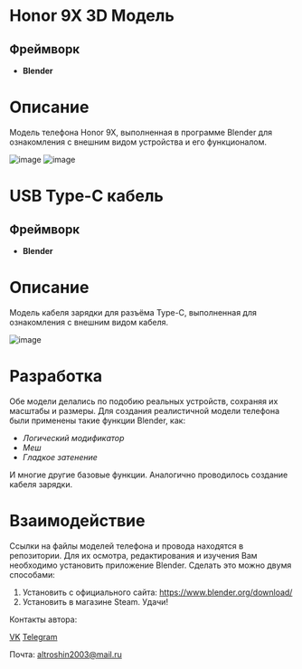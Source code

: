 # Honor 9X 3D Модель
## Фреймворк
- **Blender**

# Описание
Модель телефона Honor 9X, выполненная в программе Blender для ознакомления с внешним видом устройства и его функционалом.

![image](https://sun9-80.userapi.com/impg/Kfmd-zsYEWXMoKju0R0GQMtr0DOmGqbkydC9Fg/Ez0sDWbLcPI.jpg?size=268x458&quality=95&sign=5873573824cddfec8a1f28b97bfed8de&type=album)
![image](https://sun7-18.userapi.com/impg/QzpDe0WeB3fCjBRFui13gcxf-Q620VaRcxFodA/Z7bxx3OQbSk.jpg?size=268x458&quality=95&sign=59e69a3c5566bb1b29a3a465c3f04419&type=album)

# USB Type-C кабель
## Фреймворк
- **Blender**

# Описание
Модель кабеля зарядки для разъёма Type-C, выполненная для ознакомления с внешним видом кабеля.

![image](https://github.com/LxstHokage/Phone-and-usb-c-blender/assets/109164076/5e657388-6116-4444-9ecc-de18f6524dd4)

# Разработка
Обе модели делались по подобию реальных устройств, сохраняя их масштабы и размеры. Для создания реалистичной модели телефона были применены такие функции Blender, как:
- *Логический модификатор*
- *Меш*
- *Гладкое затенение*

И многие другие базовые функции. 
Аналогично проводилось создание кабеля зарядки.

# Взаимодействие
Ссылки на файлы моделей телефона и провода находятся в репозитории. Для их осмотра, редактирования и изучения Вам необходимо установить приложение Blender. Сделать это можно двумя способами:
1. Установить с официального сайта: https://www.blender.org/download/
2. Установить в магазине Steam.
Удачи!

Контакты автора:

[VK](https://vk.com/lxsthokage)
[Telegram](https://t.me/lasthxkage)

Почта: altroshin2003@mail.ru
